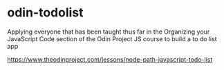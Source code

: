 # odin-todolist

Applying everyone that has been taught thus far in the Organizing your JavaScript Code section of the Odin Project JS course to build a to do list app

https://www.theodinproject.com/lessons/node-path-javascript-todo-list